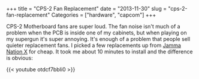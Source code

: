 +++
title = "CPS-2 Fan Replacement"
date = "2013-11-30"
slug = "cps-2-fan-replacement"
Categories = ["hardware", "capcom"]
+++

CPS-2 Motherboard fans are super loud.  The fan noise isn't much of a problem when the PCB is inside
one of my cabinets, but when playing on my supergun it's super annoying.  It's enough of a problem
that people sell quieter replacement fans.  I picked a few replacements up from 
[Jamma Nation X](http://www.jamma-nation-x.com/jammax/store.html) for cheap.  It took me about 10 minutes to
install and the difference is obvious:

{{< youtube otdcf7bbIi0  >}}
